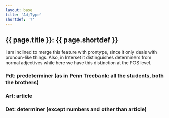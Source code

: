```yaml
---
layout: base
title: 'AdjType'
shortdef: '?'
---
```


## {{ page.title }}: {{ page.shortdef }}

I am inclined to merge this feature with prontype, since it only deals
with pronoun-like things. Also, in Interset it distinguishes
determiners from normal adjectives while here we have this distinction
at the POS level.

### Pdt: predeterminer (as in Penn Treebank: all the students, both the brothers)

### Art: article

### Det: determiner (except numbers and other than article)
